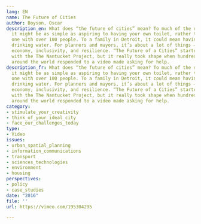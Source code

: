 ```yaml
---
lang: EN
name: The Future of Cities
author: Boyson, Oscar
description_en: What does “the future of cities” mean? To much of the developing world,
  it might be as simple as aspiring to having your own toilet, rather than sharing
  one with over 100 people. To a family in Detroit, it could mean having non-toxic
  drinking water. For planners and mayors, it’s about a lot of things — sustainability,
  economy, inclusivity, and resilience. “The Future of a Cities” started as a collaboration
  with the The Nantucket Project, but it really took shape when hundreds of people
  around the world responded to a video made asking for help.
description_fr: What does “the future of cities” mean? To much of the developing world,
  it might be as simple as aspiring to having your own toilet, rather than sharing
  one with over 100 people. To a family in Detroit, it could mean having non-toxic
  drinking water. For planners and mayors, it’s about a lot of things — sustainability,
  economy, inclusivity, and resilience. “The Future of a Cities” started as a collaboration
  with the The Nantucket Project, but it really took shape when hundreds of people
  around the world responded to a video made asking for help.
category:
- stimulate_your_creativity
- think_of_your_ideal_city
- face_our_challenges_today
type:
- Video
issues:
- urban_spatial_planning
- information_communications
- transport
- sciences_technologies
- environment
- housing
perspectives:
- policy
- case_studies
date: "2016"
file: ''
url: https://vimeo.com/195304295

---
```

